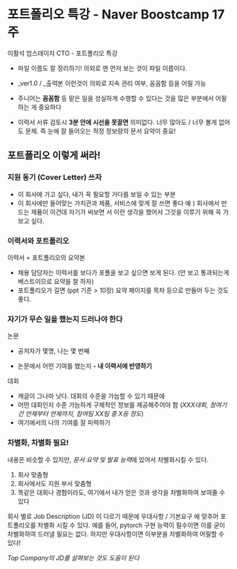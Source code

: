 # 포트폴리오 특강 - Naver Boostcamp 17주
이활석 업스테이지 CTO - 포트폴리오 특강

- 파일 이름도 잘 정리하기! 의외로 맨 먼저 보는 것이 파일 이름이다. 
- _ver1.0 / _출력본 이런것이 의외로 지속 관리 여부, 꼼꼼함 등을 어필 가능
- 주니어는 **꼼꼼함** 등 맡은 일을 성실하게 수행할 수 있다는 것을 많은 부분에서 어필하는 게 중요하다

- 이력서 서류 검토시 **3분 안에 시선을 못끌면** 의미없다. 너무 많아도 / 너무 볼게 없어도 문제. 
즉 눈에 잘 들어오는 적정 정보량의 문서 요약이 중요! 

## 포트폴리오 이렇게 써라!
### 지원 동기 (Cover Letter) 쓰자
- 이 회사에 가고 싶다, 내가 꼭 필요할 거다를 보일 수 있는 부분
- 이 회사에만 들어맞는 가치관과 제품, 서비스에 맞게 잘 쓰면 좋다
예 ) 회사에서 만드는 제품이 이건데 자기가 써보면 서 이런 생각을 했어서 그것을 이루기 위해 꼭 가보고 싶다.

### 이력서와 포트폴리오
이력서 = 포트폴리오의 요약본
- 채용 담당자는 이력서를 보다가 포폴을 보고 싶으면 보게 된다. (안 보고 통과되는게 베스트이므로 요약을 잘 하자)
- 포트폴리오가 길면 (ppt 기준 > 10장) 요약 페이지를 목차 등으로 만들어 두는 것도 좋다. 

### 자기가 무슨 일을 했는지 드러나야 한다
논문
- 공저자가 몇명, 나는 몇 번째

- 논문에서 어떤 기여를 했는지
**- 내 이력서에 반영하기**

대회
- 캐글이 그나마 낫다. 대회의 수준을 가늠할 수 있기 때문에
- 어떤 대회인지 수준 가늠하게 구체적인 정보를 제공해주어야 함 (*XXX대회, 참여기간 언제부터 언제까지, 참여팀 XX팀 중 X등 정도*)
- 여기에서의 나의 기여를 잘 피력하기

### 차별화, 차별화 필요!
내용은 비슷할 수 있지만, *문서 요약 및 발표 능력*에 있어서 차별화시킬 수 있다.

1) 회사 맞춤형
2) 회사에서도 지원 부서 맞춤형
3) 똑같은 대회나 경험이라도, 여기에서 내가 얻은 것과 생각을 차별화하여 보여줄 수 있다

회사 별로 Job Description (JD) 이 다르기 때문에 우대사항 / 기본요구 에 맞추어 포트폴리오를 차별화 시킬 수 있다.
예를 들어, pytorch 구현 능력이 필수이면 이를 굳이 차별화하여 드러낼 필요는 없다. 하지만 우대사항이면 이부분을 차별화하여 어필할 수 있다!

*Top Company의 JD를 살펴보는 것도 도움이 된다*
